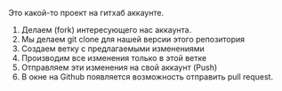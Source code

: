 Это какой-то проект на гитхаб аккаунте.


1. Делаем (fork) интересующего нас аккаунта.
2. Мы делаем git clone для нашей версии этого репозитория
3. Создаем ветку с предлагаемыми изменениями
4. Производим все изменения только в этой ветке
5. Отправляем эти изменения на свой аккаунт (Push)
6. В окне на Github появляется возможность отправить pull request.
